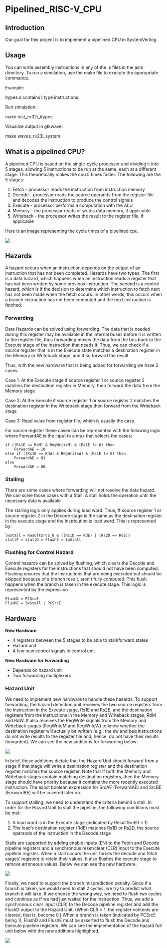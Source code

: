 # Pipelined_RISC-V_CPU

## Introduction

Our goal for this project is to implement a pipelined CPU in SystemVerilog.

## Usage

You can write assembly instructions in any of the .s files in the asm directory. To run a simulation, use the make file to execute the appropriate commands.

Example:

itypes.s contains I type instructions.

Run simulation:

make test_rv32i_itypes

Visualize output in gtkwave:

make waves_rv23i_system

## What is a pipelined CPU?

A pipelined CPU is based on the single-cycle processor and dividing it into 5 stages, allowing 5 instructions to be run at the same, each at a different stage. This theoretically makes the cpu 5 times faster. The following are the 5 stages:

<ol>
<li>Fetch - processor reads the instruction from instruction memory</li>
<li>Decode - processor reads the source operands from the register file and decodes the instruction to produce the control signals
</li>

<li>Execute - processor performs a computation with the ALU
</li>

<li>Memory - the processor reads or writes data memory, if applicable
</li>

<li>Writeback - the processor writes the result to the register file, if applicable
</li>
</ol>

Here is an image representing the cycle times of a pipelined cpu.

<img src="cycletimes.png" />

## Hazards

A hazard occurs when an instruction depends on the output of an instruction that has not been completed. Hazards have two types. The first is a data hazard, which happens when an instruction reads a register that has not been written by some previous instruction. The second is a control hazard, which is if the decision to determine which instruction to fetch next has not been made when the fetch occurs. In other words, this occurs when a branch instruction has not been computed and the next instruction is fetched.

### Forwarding

Data Hazards can be solved using forwarding. The data that is needed during this register may be available in the internal buses before it is written to the register file, thus forwarding moves the data from the bus back to the Execute stage of the instruction that needs it. Thus, we can check if a source register that is in the Execute state matches a destination register in the Memory or Writeback stage, and if so forward the result.

Thus, with the new hardware that is being added for forwarding we have 3 cases. 

Case 1:
At the Execute stage if source register 1 or source register 2 matches the destination register in Memory, then forward the data from the Memory stage

Case 2: 
At the Execute if source register 1 or source register 2 matches the destination register in the Writeback stage then forward from the Writeback stage

Case 3: Read value from register file, which is usually the case.

For source register these cases can be represented with the following logic where ForwardAE is the input to a mux that selects the cases:

```
if ((Rs1E == RdM) & RegWriteM) & (Rs1E != 0) then
	ForwardAE = 10
else if ((Rs1E == RdW) & RegWriteW) & (Rs1E != 0) then
	ForwardAE = 01
else 
	ForwardAE = 00
```
### Stalling
There are some cases where forwarding will not resolve the data hazard. We can solve those cases with a Stall. A stall holds the operation until the necessary data is available

The stalling logic only applies during load word. Thus, ff source register 1 or source register 2 in the Decode stage is the same as the destination register in the execute stage and the Instricution is load word. This is represented by:
```
lwStall = ResultSrcE_0 & ((Rs1D == RdE) | (Rs2D == RdE))
stallF = stallD = FlushE = lwStall
```
### Flushing for Control Hazard

Control hazards can be solved by flushing, which clears the Decode and Execute registers for the instructions that should not have been computed. Flushing ensures that the instructions that are being executed but should be skipped because of a branch result, aren’t fully computed. This flush happens when the branch is taken in the execute stage.  This logic is represented by the expression
```
FlushD = PCSrcE
FlushE = lwStall | PCSrcE
```
## Hardware

<b>New Hardware</b>
<ul>
<li>4 registers between the 5 stages to be able to stall/forward states</li>
<li>Hazard unit</li>
<li>A few new control signals in control unit
</li>
</ul>

<b>New Hardware for Forwarding</b>
<ul>
<li>Depends on hazard unit
</li>
<li>Two forwarding multiplexers
</li>
</ul>

### Hazard Unit

We need to implement new hardware to handle these hazards. To support forwarding, the hazard detection unit receives the two source registers from the instruction in the Execute stage, Rs1E and Rs2E, and the destination registers from the instructions in the Memory and Writeback stages, RdM and RdW. It also receives the RegWrite signals from the Memory and Writeback stages (RegWriteM and RegWriteW) to know whether the destination register will actually be written (e.g., the sw and beq instructions do not write results to the register file and, hence, do not have their results forwarded). We can see the new additions for forwarding below:

<img src="forwardingCPU.png" />

In brief, these additions dictate that the Hazard Unit should forward from a stage if that stage will write a destination register and the destination register matches the source register. Note that If both the Memory and Writeback stages contain matching destination registers, then the Memory stage should have priority because it contains the more recently executed instruction. The exact boolean expression for SrcAE (ForwardAE) and SrcBE (ForwardBE) will be covered later on. 

To support stalling, we need to understand the criteria behind a stall. In order for the Hazard Unit to stall the pipeline, the following conditions must be met:

<ol>
<li>A load word is in the Execute stage (indicated by ResultSrcE0 = 1)
</li>
<li>The load’s destination register (RdE) matches Rs1D or Rs2D, the source operands of the instruction in the Decode stage
</li>
</ol>

Stalls are supported by adding enable inputs (EN) to the Fetch and Decode pipeline registers and a synchronous reset/clear (CLR) input to the Execute pipeline register. When a stall occurs the unit forces the decode and fetch stages’ registers to retain their values. It also flushes the execute stage to remove erroneous values. Below we can see the new hardware.

<img src="someDiagram.png" />

Finally, we need to support the branch misprediction penalty. Since if a branch is taken, we would need to stall 2 cycles, we try to predict what branch it will take. If we choose the wrong way, we need to flush two cycles and continue as if we had just waited for the instruction. Thus, we add a synchronous clear input (CLR) to the Decode pipeline register and add the FlushD output to the Hazard Unit. (When CLR = 1, the register contents are cleared, that is, become 0.) When a branch is taken (indicated by PCSrcE being 1), FlushD and FlushE must be asserted to flush the Decode and Execute pipeline registers. We can see the implementation of the hazard full unit below with the new additions highlighted.

<img src="stall.png" />
